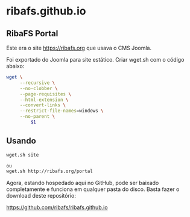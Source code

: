 # ribafs.github.io

## RibaFS Portal

Este era o site https://ribafs.org que usava o CMS Joomla.

Foi exportado do Joomla para site estático. Criar wget.sh com o código abaixo:

```bash
wget \
     --recursive \
     --no-clobber \
     --page-requisites \
     --html-extension \
     --convert-links \
     --restrict-file-names=windows \
     --no-parent \
         $1
```

## Usando
```bash
wget.sh site

ou
wget.sh http://ribafs.org/portal
```

Agora, estando hospedado aqui no GitHub, pode ser baixado completamente e funciona em qualquer pasta do disco. Basta fazer o download deste repositório:

https://github.com/ribafs/ribafs.github.io

